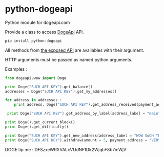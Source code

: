python-dogeapi
==============
Python module for dogeapi.com

Provide a class to access [DogeApi](https://www.dogeapi.com) API.

```sh
pip install python-dogeapi
```

All methods from [the exposed API](https://www.dogeapi.com/api_documentation) are availables with their argument.

HTTP arguments must be passed as named python arguments.

Examples :

```python
from dogeapi.wow import Doge

print Doge("SUCH API KEY").get_balance()
addresses = Doge("SUCH API KEY").get_my_addresses()

for address in addresses :
    print address, Doge("SUCH API KEY").get_address_received(payment_address = address)

 print Doge("SUCH API KEY").get_address_by_label(address_label = "main")

print Doge().get_current_block()
print Doge().get_difficulty()

print Doge("SUCH API KEY").get_new_address(address_label = "WOW SuCH TEST PYTHON API")
print Doge("SUCH API KEY").withdraw(amount = 5, payment_address = "VERY SHIBE")

```

DOGE tip me : DFSzxeWRXVALxVUdNF1Dk2WjqbF8b7mWjV

